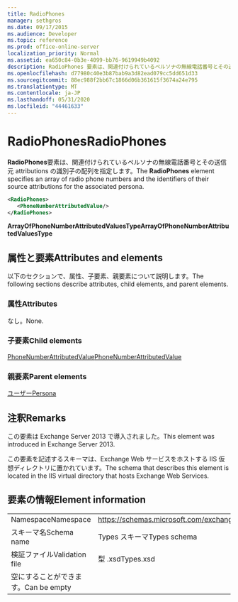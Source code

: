 ```yaml
---
title: RadioPhones
manager: sethgros
ms.date: 09/17/2015
ms.audience: Developer
ms.topic: reference
ms.prod: office-online-server
localization_priority: Normal
ms.assetid: ea650c84-0b3e-4099-bb76-9619949b4092
description: RadioPhones 要素は、関連付けられているペルソナの無線電話番号とその送信元 attributions の識別子の配列を指定します。
ms.openlocfilehash: d77980c40e3b87bab9a3d82ead079cc5dd651d33
ms.sourcegitcommit: 88ec988f2bb67c1866d06b361615f3674a24e795
ms.translationtype: MT
ms.contentlocale: ja-JP
ms.lasthandoff: 05/31/2020
ms.locfileid: "44461633"
---
```

# <a name="radiophones"></a><span data-ttu-id="edd9c-103">RadioPhones</span><span class="sxs-lookup"><span data-stu-id="edd9c-103">RadioPhones</span></span>

<span data-ttu-id="edd9c-104">**RadioPhones**要素は、関連付けられているペルソナの無線電話番号とその送信元 attributions の識別子の配列を指定します。</span><span class="sxs-lookup"><span data-stu-id="edd9c-104">The **RadioPhones** element specifies an array of radio phone numbers and the identifiers of their source attributions for the associated persona.</span></span> 
  
```XML
<RadioPhones>
   <PhoneNumberAttributedValue/>
</RadioPhones>
```

 <span data-ttu-id="edd9c-105">**ArrayOfPhoneNumberAttributedValuesType**</span><span class="sxs-lookup"><span data-stu-id="edd9c-105">**ArrayOfPhoneNumberAttributedValuesType**</span></span>
## <a name="attributes-and-elements"></a><span data-ttu-id="edd9c-106">属性と要素</span><span class="sxs-lookup"><span data-stu-id="edd9c-106">Attributes and elements</span></span>

<span data-ttu-id="edd9c-107">以下のセクションで、属性、子要素、親要素について説明します。</span><span class="sxs-lookup"><span data-stu-id="edd9c-107">The following sections describe attributes, child elements, and parent elements.</span></span>
  
### <a name="attributes"></a><span data-ttu-id="edd9c-108">属性</span><span class="sxs-lookup"><span data-stu-id="edd9c-108">Attributes</span></span>

<span data-ttu-id="edd9c-109">なし。</span><span class="sxs-lookup"><span data-stu-id="edd9c-109">None.</span></span>
  
### <a name="child-elements"></a><span data-ttu-id="edd9c-110">子要素</span><span class="sxs-lookup"><span data-stu-id="edd9c-110">Child elements</span></span>

[<span data-ttu-id="edd9c-111">PhoneNumberAttributedValue</span><span class="sxs-lookup"><span data-stu-id="edd9c-111">PhoneNumberAttributedValue</span></span>](phonenumberattributedvalue.md)
  
### <a name="parent-elements"></a><span data-ttu-id="edd9c-112">親要素</span><span class="sxs-lookup"><span data-stu-id="edd9c-112">Parent elements</span></span>

[<span data-ttu-id="edd9c-113">ユーザー</span><span class="sxs-lookup"><span data-stu-id="edd9c-113">Persona</span></span>](persona.md)
  
## <a name="remarks"></a><span data-ttu-id="edd9c-114">注釈</span><span class="sxs-lookup"><span data-stu-id="edd9c-114">Remarks</span></span>

<span data-ttu-id="edd9c-115">この要素は Exchange Server 2013 で導入されました。</span><span class="sxs-lookup"><span data-stu-id="edd9c-115">This element was introduced in Exchange Server 2013.</span></span>
  
<span data-ttu-id="edd9c-116">この要素を記述するスキーマは、Exchange Web サービスをホストする IIS 仮想ディレクトリに置かれています。</span><span class="sxs-lookup"><span data-stu-id="edd9c-116">The schema that describes this element is located in the IIS virtual directory that hosts Exchange Web Services.</span></span>
  
## <a name="element-information"></a><span data-ttu-id="edd9c-117">要素の情報</span><span class="sxs-lookup"><span data-stu-id="edd9c-117">Element information</span></span>

|||
|:-----|:-----|
|<span data-ttu-id="edd9c-118">Namespace</span><span class="sxs-lookup"><span data-stu-id="edd9c-118">Namespace</span></span>  <br/> |https://schemas.microsoft.com/exchange/services/2006/types  <br/> |
|<span data-ttu-id="edd9c-119">スキーマ名</span><span class="sxs-lookup"><span data-stu-id="edd9c-119">Schema name</span></span>  <br/> |<span data-ttu-id="edd9c-120">Types スキーマ</span><span class="sxs-lookup"><span data-stu-id="edd9c-120">Types schema</span></span>  <br/> |
|<span data-ttu-id="edd9c-121">検証ファイル</span><span class="sxs-lookup"><span data-stu-id="edd9c-121">Validation file</span></span>  <br/> |<span data-ttu-id="edd9c-122">型 .xsd</span><span class="sxs-lookup"><span data-stu-id="edd9c-122">Types.xsd</span></span>  <br/> |
|<span data-ttu-id="edd9c-123">空にすることができます。</span><span class="sxs-lookup"><span data-stu-id="edd9c-123">Can be empty</span></span>  <br/> ||
   

